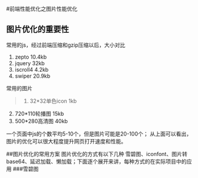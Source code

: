 #前端性能优化之图片性能优化

## 图片优化的重要性
常用的js，经过前端压缩和gzip压缩以后，大小对比
> 
1. zepto 10.4kb
2. jquery 32kb
3. iscroll4 4.2kb
4. swiper 20.9kb

常用的图片
> 1. 32*32单色icon 1kb
2. 720*110轮播图 15kb
3. 500*280高清图 40kb

一个页面中js的个数平均5-10个，但是图片可能是20-100个；
从上面可以看出，图片的优化可以很大程度提升网页打开速度和性能。

##图片优化的常用方案
图片优化的方式有以下几种
雪碧图、iconfont、图片转base64、延迟加载、懒加载；下面逐个展开来讲，每种方式的在实际项目中的应用
###雪碧图
